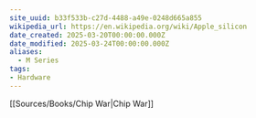 ```yaml
---
site_uuid: b33f533b-c27d-4488-a49e-0248d665a855
wikipedia_url: https://en.wikipedia.org/wiki/Apple_silicon
date_created: 2025-03-20T00:00:00.000Z
date_modified: 2025-03-24T00:00:00.000Z
aliases:
  - M Series
tags:
- Hardware
---
```



[[Sources/Books/Chip War|Chip War]]


